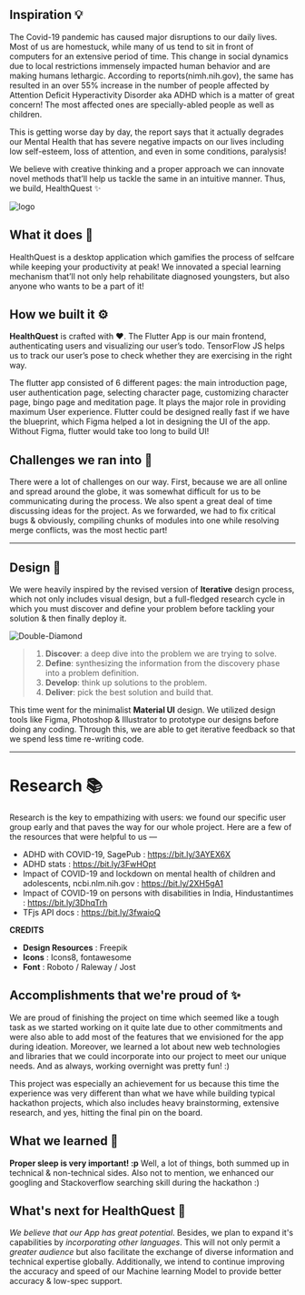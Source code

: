 ## Inspiration 💡
The Covid-19 pandemic has caused major disruptions to our daily lives. Most of us are homestuck, while many of us tend to sit in front of computers for an extensive period of time. This change in social dynamics due to local restrictions immensely impacted human behavior and are making humans lethargic. According to reports(nimh.nih.gov), the same has resulted in an over 55% increase in the number of people affected by Attention Deficit Hyperactivity Disorder aka ADHD which is a matter of great concern! The most affected ones are specially-abled people as well as children.

This is getting worse day by day, the report says that it actually degrades our Mental Health that has severe negative impacts on our lives including low self-esteem, loss of attention, and even in some conditions, paralysis!

We believe with creative thinking and a proper approach we can innovate novel methods that’ll help us tackle the same in an intuitive manner. Thus, we build, HealthQuest ✨

![logo](https://i.postimg.cc/yN7d0m16/logo-hor.png)

## What it does 🤔
HealthQuest is a desktop application which gamifies the process of selfcare while keeping your productivity at peak! We innovated a special learning mechanism that’ll not only help rehabilitate diagnosed youngsters, but also anyone who wants to be a part of it!

## How we built it ⚙️
**HealthQuest** is crafted with ❤️.  The Flutter App is our main frontend, authenticating users and visualizing our user’s todo. TensorFlow JS helps us to track our user’s pose to check whether they are exercising in the right way.

The flutter app consisted of 6 different pages: the main introduction page, user authentication page, selecting character page, customizing character page, bingo page and meditation page. It plays the major role in providing maximum User experience. Flutter could be designed really fast if we have the blueprint, which Figma helped a lot in designing the UI of the app. Without Figma, flutter would take too long to build UI!


## Challenges we ran into 😤
There were a lot of challenges on our way. First, because we are all online and spread around the globe, it was somewhat difficult for us to be communicating during the process. We also spent a great deal of time discussing ideas for the project. As we forwarded, we had to fix critical bugs & obviously, compiling chunks of modules into one while resolving merge conflicts, was the most hectic part! 

---

## Design 🎨

We were heavily inspired by the revised version of **Iterative** design process, which not only includes visual design, but a full-fledged research cycle in which you must discover and define your problem before tackling your solution & then finally deploy it.

![Double-Diamond](https://i.postimg.cc/bvQV3jHt/doublediamonddesignprocess.png)

> 1. **Discover**: a deep dive into the problem we are trying to solve.
> 2. **Define**: synthesizing the information from the discovery phase into a problem definition.
> 3. **Develop**: think up solutions to the problem.
> 4. **Deliver**: pick the best solution and build that.

This time went for the minimalist **Material UI** design. We utilized design tools like Figma,  Photoshop & Illustrator to prototype our designs before doing any coding. Through this, we are able to get iterative feedback so that we spend less time re-writing code.

---

# Research 📚
Research is the key to empathizing with users: we found our specific user group early and that paves the way for our whole project. Here are a few of the resources that were helpful to us —

- ADHD with COVID-19, SagePub : https://bit.ly/3AYEX6X
- ADHD stats : https://bit.ly/3FwHOpt
- Impact of COVID-19 and lockdown on mental health of children and adolescents, ncbi.nlm.nih.gov : https://bit.ly/2XH5gA1
- Impact of COVID-19 on persons with disabilities in India, Hindustantimes : https://bit.ly/3DhqTrh
- TFjs API docs : https://bit.ly/3fwaioQ

**CREDITS**
- **Design Resources** : Freepik
- **Icons** : Icons8, fontawesome
- **Font** : Roboto / Raleway / Jost 

## Accomplishments that we're proud of ✨
We are proud of finishing the project on time which seemed like a tough task as we started working on it quite late due to other commitments and were also able to add most of the features that we envisioned for the app during ideation. Moreover, we learned a lot about new web technologies and libraries that we could incorporate into our project to meet our unique needs. And as always, working overnight was pretty fun! :)

This project was especially an achievement for us because this time the experience was very different than what we have while building typical hackathon projects, which also includes heavy brainstorming, extensive research, and yes, hitting the final pin on the board.

## What we learned 🙌
**Proper sleep is very important! :p** Well, a lot of things, both summed up in technical & non-technical sides. Also not to mention, we enhanced our googling and Stackoverflow searching skill during the hackathon :)

## What's next for HealthQuest 🚀
*We believe that our App has great potential*. Besides, we plan to expand it's capabilities by *incorporating other languages*. This will not only permit a *greater audience* but also facilitate the exchange of diverse information and technical expertise globally. Additionally, we intend to continue improving the accuracy and speed of our Machine learning Model to provide better accuracy & low-spec support. 
